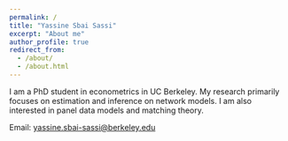 ```yaml
---
permalink: /
title: "Yassine Sbai Sassi"
excerpt: "About me"
author_profile: true
redirect_from: 
  - /about/
  - /about.html
---
```


I am a PhD student in econometrics in UC Berkeley. My research primarily focuses on estimation and inference on network models. I am also interested in panel data models and matching theory.

Email: [yassine.sbai-sassi@berkeley.edu](mailto:yassine.sbai-sassi@berkeley.edu)


